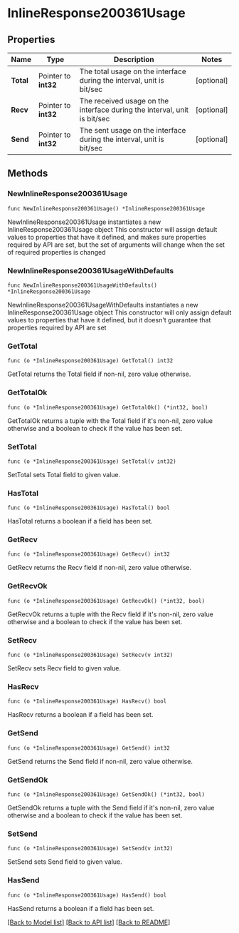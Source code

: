 # InlineResponse200361Usage

## Properties

Name | Type | Description | Notes
------------ | ------------- | ------------- | -------------
**Total** | Pointer to **int32** | The total usage on the interface during the interval, unit is bit/sec | [optional] 
**Recv** | Pointer to **int32** | The received usage on the interface during the interval, unit is bit/sec | [optional] 
**Send** | Pointer to **int32** | The sent usage on the interface during the interval, unit is bit/sec | [optional] 

## Methods

### NewInlineResponse200361Usage

`func NewInlineResponse200361Usage() *InlineResponse200361Usage`

NewInlineResponse200361Usage instantiates a new InlineResponse200361Usage object
This constructor will assign default values to properties that have it defined,
and makes sure properties required by API are set, but the set of arguments
will change when the set of required properties is changed

### NewInlineResponse200361UsageWithDefaults

`func NewInlineResponse200361UsageWithDefaults() *InlineResponse200361Usage`

NewInlineResponse200361UsageWithDefaults instantiates a new InlineResponse200361Usage object
This constructor will only assign default values to properties that have it defined,
but it doesn't guarantee that properties required by API are set

### GetTotal

`func (o *InlineResponse200361Usage) GetTotal() int32`

GetTotal returns the Total field if non-nil, zero value otherwise.

### GetTotalOk

`func (o *InlineResponse200361Usage) GetTotalOk() (*int32, bool)`

GetTotalOk returns a tuple with the Total field if it's non-nil, zero value otherwise
and a boolean to check if the value has been set.

### SetTotal

`func (o *InlineResponse200361Usage) SetTotal(v int32)`

SetTotal sets Total field to given value.

### HasTotal

`func (o *InlineResponse200361Usage) HasTotal() bool`

HasTotal returns a boolean if a field has been set.

### GetRecv

`func (o *InlineResponse200361Usage) GetRecv() int32`

GetRecv returns the Recv field if non-nil, zero value otherwise.

### GetRecvOk

`func (o *InlineResponse200361Usage) GetRecvOk() (*int32, bool)`

GetRecvOk returns a tuple with the Recv field if it's non-nil, zero value otherwise
and a boolean to check if the value has been set.

### SetRecv

`func (o *InlineResponse200361Usage) SetRecv(v int32)`

SetRecv sets Recv field to given value.

### HasRecv

`func (o *InlineResponse200361Usage) HasRecv() bool`

HasRecv returns a boolean if a field has been set.

### GetSend

`func (o *InlineResponse200361Usage) GetSend() int32`

GetSend returns the Send field if non-nil, zero value otherwise.

### GetSendOk

`func (o *InlineResponse200361Usage) GetSendOk() (*int32, bool)`

GetSendOk returns a tuple with the Send field if it's non-nil, zero value otherwise
and a boolean to check if the value has been set.

### SetSend

`func (o *InlineResponse200361Usage) SetSend(v int32)`

SetSend sets Send field to given value.

### HasSend

`func (o *InlineResponse200361Usage) HasSend() bool`

HasSend returns a boolean if a field has been set.


[[Back to Model list]](../README.md#documentation-for-models) [[Back to API list]](../README.md#documentation-for-api-endpoints) [[Back to README]](../README.md)


